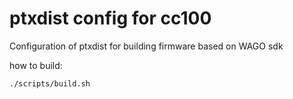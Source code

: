 # ptxdist config for cc100
Configuration of ptxdist for building firmware based on WAGO sdk

how to build:

```./scripts/build.sh```
